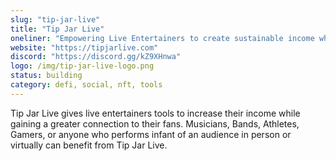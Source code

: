 ```yaml
---
slug: "tip-jar-live"
title: "Tip Jar Live"
oneliner: "Empowering Live Entertainers to create sustainable income while deepening their connections to their fans."
website: "https://tipjarlive.com"
discord: "https://discord.gg/kZ9XHnwa"
logo: /img/tip-jar-live-logo.png
status: building
category: defi, social, nft, tools
---
```


Tip Jar Live gives live entertainers tools to increase their income while gaining a greater connection to their fans.  Musicians, Bands, Athletes, Gamers, or anyone who performs infant of an audience in person or virtually can benefit from Tip Jar Live.
